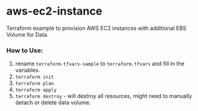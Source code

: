 # aws-ec2-instance

Terraform example to provision AWS EC2 instances with additional EBS Volume for Data.

### How to Use:
1. rename `terraform-tfvars-sample` to `terraform.tfvars` and fill in the variables.
2. `terraform init`
3. `terraform plan`
4. `terraform apply`
5. `terraform destroy` - will destroy all resources, might need to manually detach or delete data volume.
